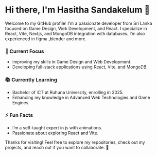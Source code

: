 # Hi there, I'm Hasitha Sandakelum 👋

Welcome to my GitHub profile! I'm a passionate developer from Sri Lanka focused on Game Design, Web Development, and React. I specialize in React, Vite, Nextjs, and MongoDB integration with databases. I’m also experienced in figma ,blender and more.

### 🌱 Current Focus
- Improving my skills in Game Design and Web Development.
- Developing full-stack applications using React, Vite, and MongoDB.

### 📚 Currently Learning
- Bachelor of ICT at Ruhuna University, enrolling in 2025.
- Enhancing my knowledge in Advanced Web Technologies and Game Engines.
  
### ⚡ Fun Facts
- I’m a self-taught expert in js with animations.
- Passionate about exploring React and Vite.

Thanks for visiting! Feel free to explore my repositories, check out my projects, and reach out if you want to collaborate. 🚀
